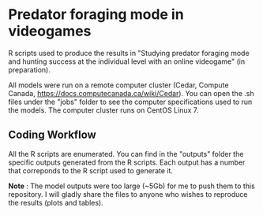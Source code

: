 # Predator foraging mode in videogames
R scripts used to produce the results in "Studying predator foraging mode and hunting success at the individual level with an online videogame" (in preparation).

All models were run on a remote computer cluster (Cedar, Compute Canada, https://docs.computecanada.ca/wiki/Cedar). You can open the .sh files under the "jobs" folder to see the computer specifications used to run the models. The computer cluster runs on CentOS Linux 7.

## Coding Workflow
All the R scripts are enumerated. You can find in the "outputs" folder the specific outputs generated from the R scripts. Each output has a number that correponds to the R script used to generate it.

**Note** : The model outputs were too large (~5Gb) for me to push them to this repository. I will gladly share the files to anyone who wishes to reproduce the results (plots and tables).
